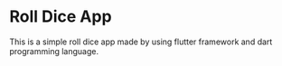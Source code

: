 # Roll Dice App

This is a simple roll dice app made by using flutter framework and dart programming language.
